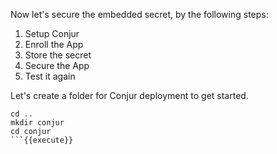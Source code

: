 
Now let's secure the embedded secret, by the following steps:

1. Setup Conjur
2. Enroll the App
3. Store the secret
4. Secure the App
5. Test it again

Let's create a folder for Conjur deployment to get started.

```
cd ..
mkdir conjur
cd conjur
```{{execute}}
